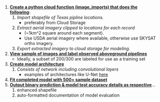 1. **<ins>Create a python cloud function (image_imports) that does the following</ins>**:
   1. *Import shapefile of Texas pipline locations.*
        - preferably from Cloud Storage 
   2. *Extract aerial imagery clipped to locations for each record*
        - (~1km^2 square around each segment).
        - Use USDA aerial imagery where available, otherwise use SKYSAT ortho imagery.
    3. *Export extracted imagery to cloud storage for modeling.*
2. **<ins>View sample of images and label observed aboveground pipelines</ins>**
    - Ideally, a subset of 200/300 are labeled for use as a training set
3. **<ins>Create model architecture</ins>**
   1. *Consists of network including convolutional layers*
        - examples of architectures like U-Net [here](https://joshting.medium.com/satellite-imagery-segmentation-with-convolutional-neural-networks-f9254de3b907)
4. **<ins>Fit completed model with 500+ sample dataset</ins>**
5. **<ins>Output binary prediction & model test accuracy details as respective</ins>**...
   1. enhanced shapefile
   2. auto-formatted documentation of model evaluation